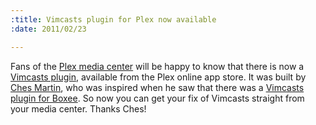 ```yaml
--- 
:title: Vimcasts plugin for Plex now available
:date: 2011/02/23

---
```


Fans of the [Plex media center][Plex] will be happy to know that there is now a [Vimcasts plugin][plugin], available from the Plex online app store. It was built by [Ches Martin][ches], who was inspired when he saw that there was a [Vimcasts plugin for Boxee][boxee]. So now you can get your fix of Vimcasts straight from your media center. Thanks Ches!

[Plex]: http://plexapp.com/
[plugin]: https://github.com/ches/plex-vimcasts
[ches]: http://chesmart.in/
[boxee]: http://vimcasts.org/blog/2010/07/vimcasts-now-available-on-boxee/
